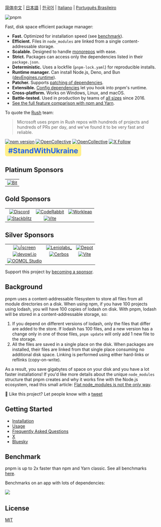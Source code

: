 [简体中文](https://pnpm.io/zh/) |
[日本語](https://pnpm.io/ja/) |
[한국어](https://pnpm.io/ko/) |
[Italiano](https://pnpm.io/it/) |
[Português Brasileiro](https://pnpm.io/pt/)

<picture>
  <source media="(prefers-color-scheme: light)" srcset="https://i.imgur.com/qlW1eEG.png">
  <source media="(prefers-color-scheme: dark)"  srcset="https://i.imgur.com/qlW1eEG.png">
  <img src="https://i.imgur.com/qlW1eEG.png" alt="pnpm">
</picture>

Fast, disk space efficient package manager:

* **Fast.** Optimized for installation speed (see [benchmark](#benchmark)).
* **Efficient.** Files in `node_modules` are linked from a single content-addressable storage.
* **Scalable.** Designed to handle [monorepos](https://pnpm.io/workspaces) with ease.
* **Strict.**  Packages can access only the dependencies listed in their `package.json`.
* **Deterministic.** Uses a lockfile (`pnpm-lock.yaml`) for reproducible installs.
* **Runtime manager.** Can install Node.js, Deno, and Bun ([devEngines.runtime](https://pnpm.io/package_json#devenginesruntime)).
* **Patcher.** Supports [patching of dependencies](https://pnpm.io/cli/patch).
* **Extensible.** [Config dependencies](https://pnpm.io/config-dependencies) let you hook into pnpm's runtime.
* **Cross-platform.** Works on Windows, Linux, and macOS.
* **Battle-tested.** Used in production by teams of [all sizes](https://pnpm.io/workspaces#usage-examples) since 2016.
* [See the full feature comparison with npm and Yarn](https://pnpm.io/feature-comparison).

To quote the [Rush](https://rushjs.io/) team:

> Microsoft uses pnpm in Rush repos with hundreds of projects and hundreds of PRs per day, and we’ve found it to be very fast and reliable.

[![npm version](https://img.shields.io/npm/v/pnpm.svg?label=latest)](https://github.com/pnpm/pnpm/releases/latest)
[![OpenCollective](https://opencollective.com/pnpm/backers/badge.svg)](https://opencollective.com/pnpm)
[![OpenCollective](https://opencollective.com/pnpm/sponsors/badge.svg)](https://opencollective.com/pnpm)
[![X Follow](https://img.shields.io/twitter/follow/pnpmjs.svg?style=social&label=Follow)](https://x.com/intent/follow?screen_name=pnpmjs&region=follow_link)
[![Stand With Ukraine](https://raw.githubusercontent.com/vshymanskyy/StandWithUkraine/main/badges/StandWithUkraine.svg)](https://stand-with-ukraine.pp.ua)

## Platinum Sponsors

<table>
  <tbody>
    <tr>
      <td align="center" valign="middle">
        <a href="https://bit.dev/?utm_source=pnpm&utm_medium=readme" target="_blank"><img src="https://pnpm.io/img/users/bit.svg" width="80" alt="Bit"></a>
      </td>
    </tr>
  </tbody>
</table>

## Gold Sponsors

<table>
  <tbody>
    <tr>
      <td align="center" valign="middle">
        <a href="https://discord.com/?utm_source=pnpm&utm_medium=readme" target="_blank">
          <picture>
            <source media="(prefers-color-scheme: light)" srcset="https://pnpm.io/img/users/discord.svg" />
            <source media="(prefers-color-scheme: dark)" srcset="https://pnpm.io/img/users/discord_light.svg" />
            <img src="https://pnpm.io/img/users/discord.svg" width="220" alt="Discord" />
          </picture>
        </a>
      </td>
      <td align="center" valign="middle">
        <a href="https://coderabbit.ai/?utm_source=pnpm&utm_medium=readme" target="_blank">
          <picture>
            <source media="(prefers-color-scheme: light)" srcset="https://pnpm.io/img/users/coderabbit.svg" />
            <source media="(prefers-color-scheme: dark)" srcset="https://pnpm.io/img/users/coderabbit_light.svg" />
            <img src="https://pnpm.io/img/users/coderabbit.svg" width="220" alt="CodeRabbit" />
          </picture>
        </a>
      </td>
      <td align="center" valign="middle">
        <a href="https://workleap.com/?utm_source=pnpm&utm_medium=readme" target="_blank">
          <picture>
            <source media="(prefers-color-scheme: light)" srcset="https://pnpm.io/img/users/workleap.svg" />
            <source media="(prefers-color-scheme: dark)" srcset="https://pnpm.io/img/users/workleap_light.svg" />
            <img src="https://pnpm.io/img/users/workleap.svg" width="190" alt="Workleap" />
          </picture>
        </a>
      </td>
    </tr>
    <tr>
      <td align="center" valign="middle">
        <a href="https://stackblitz.com/?utm_source=pnpm&utm_medium=readme" target="_blank">
          <picture>
            <source media="(prefers-color-scheme: light)" srcset="https://pnpm.io/img/users/stackblitz.svg" />
            <source media="(prefers-color-scheme: dark)" srcset="https://pnpm.io/img/users/stackblitz_light.svg" />
            <img src="https://pnpm.io/img/users/stackblitz.svg" width="190" alt="Stackblitz" />
          </picture>
        </a>
      </td>
      <td align="center" valign="middle">
        <a href="https://vite.dev/?utm_source=pnpm&utm_medium=readme" target="_blank">
          <img src="https://pnpm.io/img/users/vitejs.svg" width="42" alt="Vite">
        </a>
      </td>
    </tr>
  </tbody>
</table>

## Silver Sponsors

<table>
  <tbody>
    <tr>
      <td align="center" valign="middle">
        <a href="https://uscreen.de/?utm_source=pnpm&utm_medium=readme" target="_blank">
          <picture>
            <source media="(prefers-color-scheme: light)" srcset="https://pnpm.io/img/users/uscreen.svg" />
            <source media="(prefers-color-scheme: dark)" srcset="https://pnpm.io/img/users/uscreen_light.svg" />
            <img src="https://pnpm.io/img/users/uscreen.svg" width="180" alt="u|screen" />
          </picture>
        </a>
      </td>
      <td align="center" valign="middle">
        <a href="https://leniolabs.com/?utm_source=pnpm&utm_medium=readme" target="_blank">
          <img src="https://pnpm.io/img/users/leniolabs.jpg" width="40" alt="Leniolabs_">
        </a>
      </td>
      <td align="center" valign="middle">
        <a href="https://depot.dev/?utm_source=pnpm&utm_medium=readme" target="_blank">
          <picture>
            <source media="(prefers-color-scheme: light)" srcset="https://pnpm.io/img/users/depot.svg" />
            <source media="(prefers-color-scheme: dark)" srcset="https://pnpm.io/img/users/depot_light.svg" />
            <img src="https://pnpm.io/img/users/depot.svg" width="100" alt="Depot" />
          </picture>
        </a>
      </td>
    </tr>
    <tr>
      <td align="center" valign="middle">
        <a href="https://devowl.io/?utm_source=pnpm&utm_medium=readme" target="_blank">
          <picture>
            <source media="(prefers-color-scheme: light)" srcset="https://pnpm.io/img/users/devowlio.svg" />
            <source media="(prefers-color-scheme: dark)" srcset="https://pnpm.io/img/users/devowlio.svg" />
            <img src="https://pnpm.io/img/users/devowlio.svg" width="100" alt="devowl.io" />
          </picture>
        </a>
      </td>
      <td align="center" valign="middle">
        <a href="https://cerbos.dev/?utm_source=pnpm&utm_medium=readme" target="_blank">
          <picture>
            <source media="(prefers-color-scheme: light)" srcset="https://pnpm.io/img/users/cerbos.svg" />
            <source media="(prefers-color-scheme: dark)" srcset="https://pnpm.io/img/users/cerbos_light.svg" />
            <img src="https://pnpm.io/img/users/cerbos.svg" width="90" alt="Cerbos" />
          </picture>
        </a>
      </td>
      <td align="center" valign="middle">
        <a href="https://opensource.mercedes-benz.com/?utm_source=pnpm&utm_medium=readme" target="_blank">
          <img src="https://pnpm.io/img/users/mercedes.svg" width="32" alt="Vite">
        </a>
      </td>
    </tr>
    <tr>
      <td align="center" valign="middle">
        <a href="https://oomol.com/?utm_source=pnpm&utm_medium=readme" target="_blank">
          <picture>
            <source media="(prefers-color-scheme: light)" srcset="https://pnpm.io/img/users/oomol.svg" />
            <source media="(prefers-color-scheme: dark)" srcset="https://pnpm.io/img/users/oomol_light.svg" />
            <img src="https://pnpm.io/img/users/oomol.svg" width="90" alt="OOMOL Studio" />
          </picture>
        </a>
      </td>
    </tr>
  </tbody>
</table>

Support this project by [becoming a sponsor](https://opencollective.com/pnpm#sponsor).

## Background

pnpm uses a content-addressable filesystem to store all files from all module directories on a disk.
When using npm, if you have 100 projects using lodash, you will have 100 copies of lodash on disk.
With pnpm, lodash will be stored in a content-addressable storage, so:

1. If you depend on different versions of lodash, only the files that differ are added to the store.
  If lodash has 100 files, and a new version has a change only in one of those files,
  `pnpm update` will only add 1 new file to the storage.
1. All the files are saved in a single place on the disk. When packages are installed, their files are linked
  from that single place consuming no additional disk space. Linking is performed using either hard-links or reflinks (copy-on-write).

As a result, you save gigabytes of space on your disk and you have a lot faster installations!
If you'd like more details about the unique `node_modules` structure that pnpm creates and
why it works fine with the Node.js ecosystem, read this small article: [Flat node_modules is not the only way](https://pnpm.io/blog/2020/05/27/flat-node-modules-is-not-the-only-way).

💖 Like this project? Let people know with a [tweet](https://r.pnpm.io/tweet)

## Getting Started

- [Installation](https://pnpm.io/installation)
- [Usage](https://pnpm.io/pnpm-cli)
- [Frequently Asked Questions](https://pnpm.io/faq)
- [X](https://x.com/pnpmjs)
- [Bluesky](https://bsky.app/profile/pnpm.io)

## Benchmark

pnpm is up to 2x faster than npm and Yarn classic. See all benchmarks [here](https://r.pnpm.io/benchmarks).

Benchmarks on an app with lots of dependencies:

![](https://pnpm.io/img/benchmarks/alotta-files.svg)

## License

[MIT](https://github.com/pnpm/pnpm/blob/main/LICENSE)

